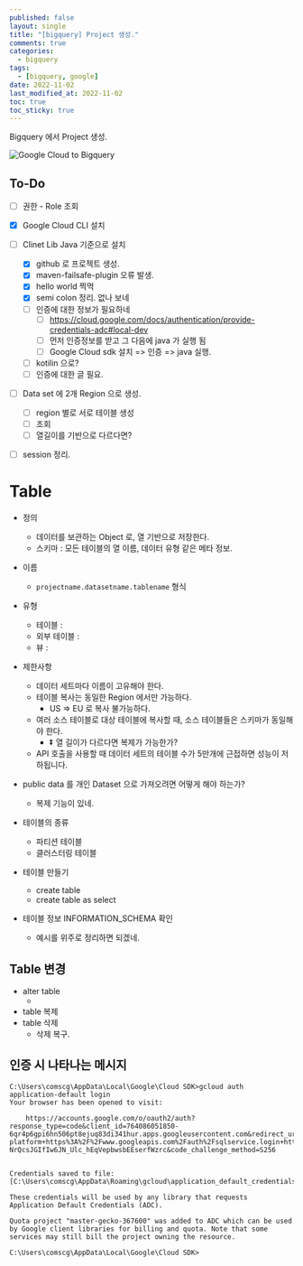 ```yaml
---
published: false
layout: single
title: "[bigquery] Project 생성."
comments: true
categories:
  - bigquery
tags:
  - [bigquery, google]
date: 2022-11-02
last_modified_at: 2022-11-02
toc: true
toc_sticky: true
---
```

Bigquery 에서 Project 생성.

![Google Cloud to Bigquery](https://user-images.githubusercontent.com/22446581/199433625-15460fb6-56d5-49ef-99e8-233c2a5f97e0.jpg)



## To-Do

- [ ] 권한 - Role 조회
- [x] Google Cloud CLI 설치
- [ ] Clinet Lib Java 기준으로 설치
  - [x] github  로 프로젝트 생성.
  - [x] maven-failsafe-plugin 오류 발생.
  - [x] hello world 찍먹
  - [x] semi colon 정리. 없나 보네
  - [ ] 인증에 대한 정보가 필요하네
    - [ ] https://cloud.google.com/docs/authentication/provide-credentials-adc#local-dev
    - [ ] 먼저 인증정보를 받고 그 다음에 java 가 실행 됨
    - [ ] Google Cloud sdk 설치 => 인증 => java 실행.
  - [ ] kotilin 으로?
  - [ ] 인증에 대한 글 필요.
- [ ] Data set 에 2개 Region 으로 생성.
  - [ ] region  별로 서로 테이블 생성
  - [ ] 조회
  - [ ] 열길이를 기반으로 다르다면?
- [ ] session 정리.








# Table

* 정의

  * 데이터를 보관하는 Object 로, 열 기반으로 저장한다.
  * 스키마 : 모든 테이블의 열 이름, 데이터 유형 같은 메타 정보.

* 이름

  * `projectname.datasetname.tablename` 형식

* 유형

  * 테이블 : 
  * 외부 테이블 : 
  * 뷰 : 

* 제한사항

  * 데이터 세트마다 이름이 고유해야 한다.
  * 테이블 복사는 동일한 Region 에서만 가능하다.
    * US => EU 로 복사 불가능하다.
  * 여러 소스 테이블로 대상 테이블에 복사할 때, 소스 테이블들은 스키마가 동일해야 한다.
    * :arrow_double_down: 열 길이가 다르다면 복제가 가능한가?
  * API 호출을 사용할 때 데이터 세트의 테이블 수가 5만개에 근접하면 성능이 저하됩니다.
  
* public data 를 개인 Dataset 으로 가져오려면 어떻게 해야 하는가?
  * 복제 기능이 있네.

* 테이블의 종류
  * 파티션 테이블
  * 클러스터링 테이블
* 테이블 만들기
  * create table
  * create table as select 
* 테이블 정보 INFORMATION_SCHEMA 확인
  * 예시를 위주로 정리하면 되겠네.

## Table 변경

* alter table
  * ​	
* table 복제
* table 삭제
  * 삭제 복구.







## 인증 시 나타나는 메시지

```
C:\Users\comscg\AppData\Local\Google\Cloud SDK>gcloud auth application-default login
Your browser has been opened to visit:

    https://accounts.google.com/o/oauth2/auth?response_type=code&client_id=764086051850-6qr4p6gpi6hn506pt8ejuq83di341hur.apps.googleusercontent.com&redirect_uri=http%3A%2F%2Flocalhost%3A8085%2F&scope=openid+https%3A%2F%2Fwww.googleapis.com%2Fauth%2Fuserinfo.email+https%3A%2F%2Fwww.googleapis.com%2Fauth%2Fcloud-platform+https%3A%2F%2Fwww.googleapis.com%2Fauth%2Fsqlservice.login+https%3A%2F%2Fwww.googleapis.com%2Fauth%2Faccounts.reauth&state=92nGLGts0Ka8FPTg0LROvtKADcFIoy&access_type=offline&code_challenge=1JA-NrQcsJGIfIw6JN_Ulc_hEqVepbwsbEEserfWzrc&code_challenge_method=S256


Credentials saved to file: [C:\Users\comscg\AppData\Roaming\gcloud\application_default_credentials.json]

These credentials will be used by any library that requests Application Default Credentials (ADC).

Quota project "master-gecko-367600" was added to ADC which can be used by Google client libraries for billing and quota. Note that some services may still bill the project owning the resource.

C:\Users\comscg\AppData\Local\Google\Cloud SDK>
```









